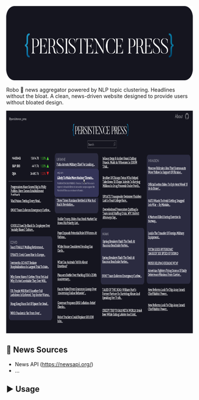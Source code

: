 <img src="/media/embedded_logo.svg" height=200/>

Robo 🤖 news aggregator powered by NLP topic clustering. Headlines without the bloat. A clean, news-driven website designed to provide users without bloated design.

<img src="/keyscreens/Desktop/full page dark.png" width=900 height=600/>

## 📰 News Sources

- News API (https://newsapi.org/)
- ...

## ▶️ Usage
